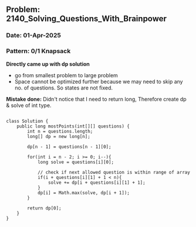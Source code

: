 ## Problem: 2140_Solving_Questions_With_Brainpower

### **Date:** 01-Apr-2025

### **Pattern:** 0/1 Knapsack



**Directly came up with dp solution**
* go from smallest problem to large problem
* Space cannot be optimized further because we may need to skip any no. of questions. So states are not fixed.


**Mistake done:** Didn't notice that I need to return long, Therefore create dp & solve of int type.


```

class Solution {
    public long mostPoints(int[][] questions) {
        int n = questions.length;
        long[] dp = new long[n];

        dp[n - 1] = questions[n - 1][0];

        for(int i = n - 2; i >= 0; i--){
            long solve = questions[i][0];

            // check if next allowed question is within range of array
            if(i + questions[i][1] + 1 < n){
                solve += dp[i + questions[i][1] + 1];
            }
            dp[i] = Math.max(solve, dp[i + 1]);
        }

        return dp[0];
    }
}
```